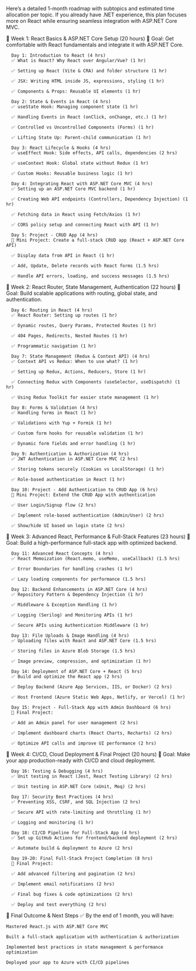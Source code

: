 Here’s a detailed 1-month roadmap with subtopics and estimated time allocation per topic.
If you already have .NET experience, this plan focuses more on React while ensuring seamless integration with ASP.NET Core MVC.

🔷 Week 1: React Basics & ASP.NET Core Setup (20 hours)
📌 Goal: Get comfortable with React fundamentals and integrate it with ASP.NET Core.

      Day 1: Introduction to React (4 hrs)
      ✅ What is React? Why React over Angular/Vue? (1 hr)
      
      ✅ Setting up React (Vite & CRA) and folder structure (1 hr)
      
      ✅ JSX: Writing HTML inside JS, expressions, styling (1 hr)
      
      ✅ Components & Props: Reusable UI elements (1 hr)
      
      Day 2: State & Events in React (4 hrs)
      ✅ useState Hook: Managing component state (1 hr)
      
      ✅ Handling Events in React (onClick, onChange, etc.) (1 hr)
      
      ✅ Controlled vs Uncontrolled Components (Forms) (1 hr)
      
      ✅ Lifting State Up: Parent-child communication (1 hr)
      
      Day 3: React Lifecycle & Hooks (4 hrs)
      ✅ useEffect Hook: Side effects, API calls, dependencies (2 hrs)
      
      ✅ useContext Hook: Global state without Redux (1 hr)
      
      ✅ Custom Hooks: Reusable business logic (1 hr)
      
      Day 4: Integrating React with ASP.NET Core MVC (4 hrs)
      ✅ Setting up an ASP.NET Core MVC backend (1 hr)
      
      ✅ Creating Web API endpoints (Controllers, Dependency Injection) (1 hr)
      
      ✅ Fetching data in React using Fetch/Axios (1 hr)
      
      ✅ CORS policy setup and connecting React with API (1 hr)
      
      Day 5: Project - CRUD App (4 hrs)
      🎯 Mini Project: Create a full-stack CRUD app (React + ASP.NET Core API)
      
      ✅ Display data from API in React (1 hr)
      
      ✅ Add, Update, Delete records with React forms (1.5 hrs)
      
      ✅ Handle API errors, loading, and success messages (1.5 hrs)

🔷 Week 2: React Router, State Management, Authentication (22 hours)
📌 Goal: Build scalable applications with routing, global state, and authentication.

      Day 6: Routing in React (4 hrs)
      ✅ React Router: Setting up routes (1 hr)
      
      ✅ Dynamic routes, Query Params, Protected Routes (1 hr)
      
      ✅ 404 Pages, Redirects, Nested Routes (1 hr)
      
      ✅ Programmatic navigation (1 hr)
      
      Day 7: State Management (Redux & Context API) (4 hrs)
      ✅ Context API vs Redux: When to use what? (1 hr)
      
      ✅ Setting up Redux, Actions, Reducers, Store (1 hr)
      
      ✅ Connecting Redux with Components (useSelector, useDispatch) (1 hr)
      
      ✅ Using Redux Toolkit for easier state management (1 hr)
      
      Day 8: Forms & Validation (4 hrs)
      ✅ Handling forms in React (1 hr)
      
      ✅ Validations with Yup + Formik (1 hr)
      
      ✅ Custom form hooks for reusable validation (1 hr)
      
      ✅ Dynamic form fields and error handling (1 hr)
      
      Day 9: Authentication & Authorization (4 hrs)
      ✅ JWT Authentication in ASP.NET Core MVC (2 hrs)
      
      ✅ Storing tokens securely (Cookies vs LocalStorage) (1 hr)
      
      ✅ Role-based authentication in React (1 hr)
      
      Day 10: Project - Add Authentication to CRUD App (6 hrs)
      🎯 Mini Project: Extend the CRUD App with authentication
      
      ✅ User Login/Signup flow (2 hrs)
      
      ✅ Implement role-based authentication (Admin/User) (2 hrs)
      
      ✅ Show/hide UI based on login state (2 hrs)
      
🔷 Week 3: Advanced React, Performance & Full-Stack Features (23 hours)
📌 Goal: Build a high-performance full-stack app with optimized backend.

      Day 11: Advanced React Concepts (4 hrs)
      ✅ React Memoization (React.memo, useMemo, useCallback) (1.5 hrs)
      
      ✅ Error Boundaries for handling crashes (1 hr)
      
      ✅ Lazy loading components for performance (1.5 hrs)
      
      Day 12: Backend Enhancements in ASP.NET Core (4 hrs)
      ✅ Repository Pattern & Dependency Injection (1 hr)
      
      ✅ Middleware & Exception Handling (1 hr)
      
      ✅ Logging (Serilog) and Monitoring APIs (1 hr)
      
      ✅ Secure APIs using Authentication Middleware (1 hr)
      
      Day 13: File Uploads & Image Handling (4 hrs)
      ✅ Uploading files with React and ASP.NET Core (1.5 hrs)
      
      ✅ Storing files in Azure Blob Storage (1.5 hrs)
      
      ✅ Image preview, compression, and optimization (1 hr)
      
      Day 14: Deployment of ASP.NET Core + React (5 hrs)
      ✅ Build and optimize the React app (2 hrs)
      
      ✅ Deploy Backend (Azure App Services, IIS, or Docker) (2 hrs)
      
      ✅ Host Frontend (Azure Static Web Apps, Netlify, or Vercel) (1 hr)
      
      Day 15: Project - Full-Stack App with Admin Dashboard (6 hrs)
      🎯 Final Project:
      
      ✅ Add an Admin panel for user management (2 hrs)
      
      ✅ Implement dashboard charts (React Charts, Recharts) (2 hrs)
      
      ✅ Optimize API calls and improve UI performance (2 hrs)

🔷 Week 4: CI/CD, Cloud Deployment & Final Project (20 hours)
📌 Goal: Make your app production-ready with CI/CD and cloud deployment.

      Day 16: Testing & Debugging (4 hrs)
      ✅ Unit testing in React (Jest, React Testing Library) (2 hrs)
      
      ✅ Unit testing in ASP.NET Core (xUnit, Moq) (2 hrs)
      
      Day 17: Security Best Practices (4 hrs)
      ✅ Preventing XSS, CSRF, and SQL Injection (2 hrs)
      
      ✅ Secure API with rate-limiting and throttling (1 hr)
      
      ✅ Logging and monitoring (1 hr)
      
      Day 18: CI/CD Pipeline for Full-Stack App (4 hrs)
      ✅ Set up GitHub Actions for frontend/backend deployment (2 hrs)
      
      ✅ Automate build & deployment to Azure (2 hrs)
      
      Day 19-20: Final Full-Stack Project Completion (8 hrs)
      🎯 Final Project:
      
      ✅ Add advanced filtering and pagination (2 hrs)
      
      ✅ Implement email notifications (2 hrs)
      
      ✅ Final bug fixes & code optimizations (2 hrs)
      
      ✅ Deploy and test everything (2 hrs)
      
🎯 Final Outcome & Next Steps
✅ By the end of 1 month, you will have:

    Mastered React.js with ASP.NET Core MVC
    
    Built a full-stack application with authentication & authorization
    
    Implemented best practices in state management & performance optimization
    
    Deployed your app to Azure with CI/CD pipelines
